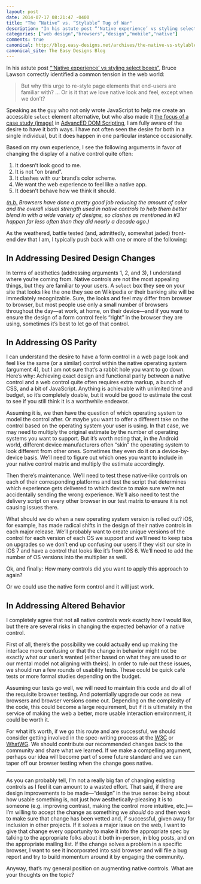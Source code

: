```yaml
---
layout: post
date: 2014-07-17 08:21:47 -0400
title: "The “Native” vs. “Stylable” Tug of War"
description: "In his astute post “‘Native experience’ vs styling select boxes”, Bruce Lawson correctly identified a common tension in the web world: wanting better native controls vs. wanting to throw away what the browser does. Here are my thoughts."
categories: ["web design","browsers","design","mobile","native"]
comments: true
canonical: http://blog.easy-designs.net/archives/the-native-vs-stylable-tug-of-war/
canonical_site: The Easy Designs Blog
---
```


In his astute post [“‘Native experience’ vs styling select boxes”](www.brucelawson.co.uk/2014/native-experience-vs-styling-select-boxes/), Bruce Lawson correctly identified a common tension in the web world:

> But why this urge to re-style page elements that end-users are familiar with? … Or is it that we love native look and feel, except when we don’t?

Speaking as the guy who not only wrote JavaScript to help me create an accessible `select` element alternative, but who also made it [the focus of a case study (image)](http://d1b14unh5d6w7g.cloudfront.net/1590598563.01.S0ER.LXXXXXXX.jpg?Expires=1405686346&Signature=DCT4Z0l75JQESDNyP0PVGVonuJYwY9XYtaTI3grX/RhdlLcXGRAVADJCB/N/fAj7GxLhEVzuXqstMebJIJ9Ip5I6kE7IKYt2F20F5EGD+1ghua9zKwyjS1e4KBgumMKzQytbcfIVX4dMr7XFzj26mScFKz9bSKtZT5jU1LU6hWM=&Key-Pair-Id=APKAIUO27P366FGALUMQ) in [AdvancED DOM Scripting](http://amzn.to/TaoffD), I am fully aware of the desire to have it both ways. I have not often seen the desire for both in a single individual, but it does happen in one particular instance occasionally.

Based on my own experience, I see the following arguments in favor of changing the display of a native control quite often:

1. It doesn’t look good to me.
2. It is not “on brand”.
3. It clashes with our brand’s color scheme.
4. We want the web experience to feel like a native app.
5. It doesn’t behave how we think it should.

*(<abbr lang="it" title="nota bene: please note">n.b.</abbr> Browsers have done a pretty good job reducing the amount of color and the overall visual strength used in native controls to help them better blend in with a wide variety of designs, so clashes as mentioned in #3 happen far less often than they did nearly a decade ago.)*

As the weathered, battle tested (and, admittedly, somewhat jaded) front-end dev that I am, I typically push back with one or more of the following:

## In Addressing Desired Design Changes

In terms of aesthetics (addressing arguments 1, 2, and 3), I understand where you’re coming from. Native controls are not the most appealing things, but they are familiar to your users. A `select` box they see on your site that looks like the one they see on Wikipedia or their banking site will be immediately recognizable. Sure, the looks and feel may differ from browser to browser, but most people use only a small number of browsers throughout the day—at work, at home, on their device—and if you want to ensure the design of a form control feels “right” in the browser they are using, sometimes it’s best to let go of that control.

## In Addressing OS Parity

I can understand the desire to have a form control in a web page look and feel like the same (or a similar) control within the native operating system (argument 4), but I am not sure that’s a rabbit hole you want to go down. Here’s why: Achieving exact design and functional parity between a native control and a web control quite often requires extra markup, a bunch of CSS, and a bit of JavaScript. Anything is achievable with unlimited time and budget, so it’s completely doable, but it would be good to estimate the cost to see if you still think it is a worthwhile endeavor.

Assuming it is, we then have the question of which operating system to model the control after. Or maybe you want to offer a different take on the control based on the operating system your user is using. In that case, we may need to multiply the original estimate by the number of operating systems you want to support. But it’s worth noting that, in the Android world, different device manufacturers often “skin” the operating system to look different from other ones. Sometimes they even do it on a device-by-device basis. We’ll need to figure out which ones you want to include in your native control matrix and multiply the estimate accordingly.

Then there’s maintenance. We’ll need to test these native-like controls on each of their corresponding platforms and test the script that determines which experience gets delivered to which device to make sure we’re not accidentally sending the wrong experience. We’ll also need to test the delivery script on every other browser in our test matrix to ensure it is not causing issues there.

What should we do when a new operating system version is rolled out? iOS, for example, has made radical shifts in the design of their native controls in each major release. We’ll probably want to create unique versions of the control for each version of each OS we support and we’ll need to keep tabs on upgrades so we don’t end up confusing our users if they visit our site in iOS 7 and have a control that looks like it’s from iOS 6. We’ll need to add the number of OS versions into the multiplier as well.

Ok, and finally: How many controls did you want to apply this approach to again?

Or we could use the native form control and it will just work.

## In Addressing Altered Behavior

I completely agree that not all native controls work exactly how I would like, but there are several risks in changing the expected behavior of a native control.

First of all, there’s the possibility we could actually end up making the interface more confusing or that the change in behavior might not be exactly what our user’s wanted (either based on what they are used to or our mental model not aligning with theirs). In order to rule out these issues, we should run a few rounds of usability tests. These could be quick café tests or more formal studies depending on the budget.

Assuming our tests go well, we will need to maintain this code and do all of the requisite browser testing. And potentially upgrade our code as new browsers and browser versions come out. Depending on the complexity of the code, this could become a large requirement, but if it is ultimately in the service of making the web a better, more usable interaction environment, it could be worth it.

For what it’s worth, if we go this route and are successful, we should consider getting involved in the spec-writing process at the [W3C](//w3.org) or  [WhatWG](//whatwg.org). We should contribute our recommended changes back to the community and share what we learned. If we make a compelling argument, perhaps our idea will become part of some future standard and we can taper off our browser testing when the change goes native.

<hr>

As you can probably tell, I’m not a really big fan of changing existing controls as I feel it can amount to a wasted effort. That said, if there are design improvements to be made—“design” in the true sense: being about how usable something is, not just how aesthetically-pleasing it is to someone (e.g. improving contrast, making the control more intuitive, etc.)—I’m willing to accept the change as something we *should* do and then work to make sure that change has been vetted and, if successful, given away for inclusion in other projects. If it solves a major issue on the web, I want to give that change every opportunity to make it into the appropriate spec by talking to the appropriate folks about it both in-person, in blog posts, and on the appropriate mailing list. If the change solves a problem in a specific browser, I want to see it incorporated into said browser and will file a bug report and try to build momentum around it by engaging the community.

Anyway, that’s my general position on augmenting native controls. What are your thoughts on the topic?